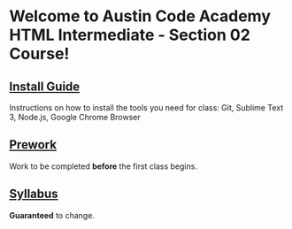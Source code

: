 # Welcome to Austin Code Academy HTML Intermediate - Section 02 Course!
## [Install Guide](https://github.com/mistakevin/HTMLIntermediateSection2/blob/master/InstallGuide.md)
Instructions on how to install the tools you need for class: Git, Sublime Text 3, Node.js, Google Chrome Browser

## [Prework](https://github.com/mistakevin/HTMLIntermediateSection2/blob/master/Prework.md)
Work to be completed **before** the first class begins.

## [Syllabus](https://github.com/mistakevin/HTMLIntermediateSection2/blob/master/Syllabus.md)
**Guaranteed** to change.
